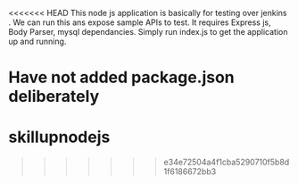 <<<<<<< HEAD
This node js application is basically for testing over jenkins .
We can run this ans expose  sample APIs to test.
It requires Express js, Body Parser, mysql dependancies.
Simply run index.js to get the application up and running.

Have not added package.json deliberately
=======
# skillupnodejs
>>>>>>> e34e72504a4f1cba5290710f5b8d1f6186672bb3
